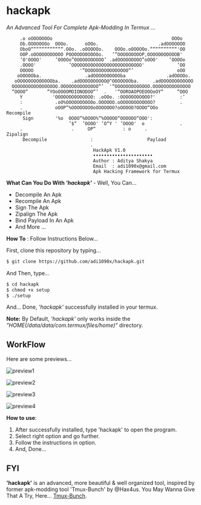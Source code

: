# hackapk
_An Advanced Tool For Complete Apk-Modding In Termux ..._

         .o oOOOOOOOo                                            OOOo
         Ob.OOOOOOOo  OOOo.      oOOo.                      .adOOOOOOO
         OboO““““““““““““.OOo. .oOOOOOo.    OOOo.oOOOOOo.““““““““““'OO
         OOP.oOOOOOOOOOOO POOOOOOOOOOOo.   ’”OOOOOOOOOP,OOOOOOOOOOOB'
         ’O'OOOO'     ’OOOOo”OOOOOOOOOOO’ .adOOOOOOOOO”oOOO'    ’OOOOo
         .OOOO'            ’OOOOOOOOOOOOOOOOOOOOOOOOOO'            ’OO
         OOOOO                 '“OOOOOOOOOOOOOOOO“’                oOO
        oOOOOOba.                .adOOOOOOOOOOba               .adOOOOo.
       oOOOOOOOOOOOOOba.    .adOOOOOOOOOO@^OOOOOOOba.     .adOOOOOOOOOOOO
      OOOOOOOOOOOOOOOOO.OOOOOOOOOOOOOO“’  '“OOOOOOOOOOOOO.OOOOOOOOOOOOOO
      “OOOO“       “YOoOOOOMOIONODOO“’  .   '“OOROAOPOEOOOoOY“     “OOO
         Y           'OOOOOOOOOOOOOO: .oOOo. :OOOOOOOOOOO?'         :’
         :            .oO%OOOOOOOOOOo.OOOOOO.oOOOOOOOOOOOO?         .
         .            oOOP“%OOOOOOOOoOOOOOOO?oOOOOO?OOOO“OOo         Recompile
          Sign        '%o  OOOO“%OOOO%“%OOOOO“OOOOOO“OOO':
                           ’$“  ’OOOO' ’O“Y ' ’OOOO'  o             .
         .                  .     OP“          : o     .             Zipalign
          Decompile                :                    Payload
                                   .
                                    HackApk V1.0
                                    ••••••••••••••••••••••
                                    Author : Aditya Shakya
                                    Email  : adi1090x@gmail.com
                                    Apk Hacking Framework for Termux

**What Can You Do With _'hackapk'_** - Well, You Can...
 
- Decompile An Apk
- Recompile An Apk
- Sign The Apk
- Zipalign The Apk
- Bind Payload In An Apk
- And More ...

**How To** : Follow Instructions Below...

First, clone this repository by typing...

```sh
$ git clone https://github.com/adi1090x/hackapk.git
```

And Then, type...

```sh
$ cd hackapk
$ chmod +x setup
$ ./setup
```
And... Done, _'hackapk'_ successfully installed in your termux.

**Note:** By Default, _'hackapk'_ only works inside the _"HOME(/data/data/com.termux/files/home)"_ directory.

## WorkFlow

Here are some previews...

![preview1](https://github.com/adi1090x/Just_Files/blob/master/PHA_1.png) <br />

![preview2](https://github.com/adi1090x/Just_Files/blob/master/PHA_2.png) <br />

![preview3](https://github.com/adi1090x/Just_Files/blob/master/PHA_3.png) <br />

![preview4](https://github.com/adi1090x/Just_Files/blob/master/PHA_4.png) <br />

**How to use**:

1. After successfully installed, type 'hackapk' to open the program. 
2. Select right option and go further.
3. Follow the instructions in option.
4. And, Done...

## FYI

**'hackapk'** is an advanced, more beautiful & well organized tool, inspired by former apk-modding tool 'Tmux-Bunch' by @Hax4us. 
You May Wanna Give That A Try, Here... [Tmux-Bunch](https://github.com/Hax4us/Tmux-Bunch).
